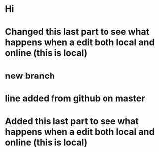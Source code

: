 # Hi

# Changed this last part to see what happens when a edit both local and online (this is local)

# new branch

# line added from github on master
# Added this last part to see what happens when a edit both local and online (this is local)